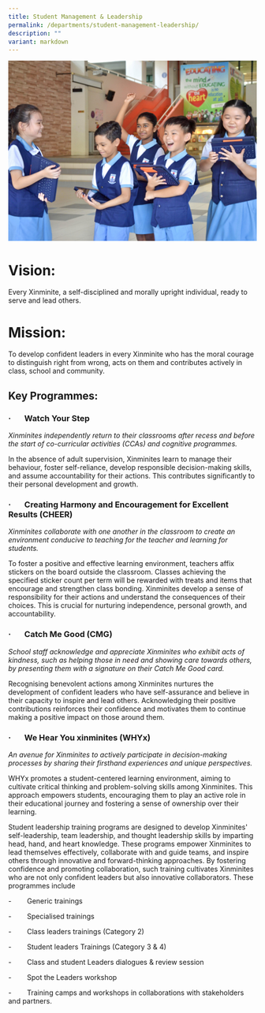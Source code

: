 ```yaml
---
title: Student Management & Leadership
permalink: /departments/student-management-leadership/
description: ""
variant: markdown
---
```

![](/images/Department%20Pics/sml%20dept%20s.jpg)

# Vision:

Every Xinminite, a self-disciplined and morally upright individual, ready to serve and lead others.

# Mission:

To develop confident leaders in every Xinminite who has the moral courage to distinguish right from wrong, acts on them and contributes actively in class, school and community.

## Key Programmes:

### ·       **Watch Your Step**

_Xinminites independently return to their classrooms after recess and before the start of co-curricular activities (CCAs) and cognitive programmes._

In the absence of adult supervision, Xinminites learn to manage their behaviour, foster self-reliance, develop responsible decision-making skills, and assume accountability for their actions. This contributes significantly to their personal development and growth.

### ·       **Creating Harmony and Encouragement for Excellent Results (CHEER)**

_Xinminites collaborate with one another in the classroom to create an environment conducive to teaching for the teacher and learning for students._

To foster a positive and effective learning environment, teachers affix stickers on the board outside the classroom. Classes achieving the specified sticker count per term will be rewarded with treats and items that encourage and strengthen class bonding. Xinminites develop a sense of responsibility for their actions and understand the consequences of their choices. This is crucial for nurturing independence, personal growth, and accountability.

### ·       **Catch Me Good (CMG)**

_School staff acknowledge and appreciate Xinminites who exhibit acts of kindness, such as helping those in need and showing care towards others, by presenting them with a signature on their Catch Me Good card._

Recognising benevolent actions among Xinminites nurtures the development of confident leaders who have self-assurance and believe in their capacity to inspire and lead others. Acknowledging their positive contributions reinforces their confidence and motivates them to continue making a positive impact on those around them.

### ·       **We Hear You xinminites (WHYx)**

_An avenue for Xinminites to actively participate in decision-making processes by sharing their firsthand experiences and unique perspectives._

WHYx promotes a student-centered learning environment, aiming to cultivate critical thinking and problem-solving skills among Xinminites. This approach empowers students, encouraging them to play an active role in their educational journey and fostering a sense of ownership over their learning.


Student leadership training programs are designed to develop Xinminites' self-leadership, team leadership, and thought leadership skills by imparting head, hand, and heart knowledge. These programs empower Xinminites to lead themselves effectively, collaborate with and guide teams, and inspire others through innovative and forward-thinking approaches. By fostering confidence and promoting collaboration, such training cultivates Xinminites who are not only confident leaders but also innovative collaborators. These programmes include

\-        Generic trainings

\-        Specialised trainings

\-        Class leaders trainings (Category 2)

\-        Student leaders Trainings (Category 3 & 4)

\-        Class and student Leaders dialogues & review session

\-        Spot the Leaders workshop

\-        Training camps and workshops in collaborations with stakeholders and partners.